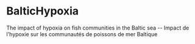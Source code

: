 # BalticHypoxia
The impact of hypoxia on fish communities in the Baltic sea  --  Impact de l'hypoxie sur les communautés de poissons de mer Baltique
